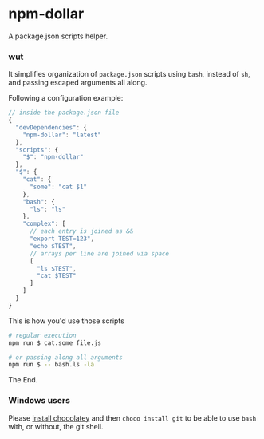 # npm-dollar

A package.json scripts helper.

### wut

It simplifies organization of `package.json` scripts using `bash`, instead of `sh`, and passing escaped arguments all along.

Following a configuration example:

```js
// inside the package.json file
{
  "devDependencies": {
    "npm-dollar": "latest"
  },
  "scripts": {
    "$": "npm-dollar"
  },
  "$": {
    "cat": {
      "some": "cat $1"
    },
    "bash": {
      "ls": "ls"
    },
    "complex": [
      // each entry is joined as &&
      "export TEST=123",
      "echo $TEST",
      // arrays per line are joined via space
      [
        "ls $TEST",
        "cat $TEST"
      ]
    ]
  }
}
```

This is how you'd use those scripts

```sh
# regular execution
npm run $ cat.some file.js

# or passing along all arguments
npm run $ -- bash.ls -la
```

The End.

### Windows users

Please [install chocolatey](https://chocolatey.org/install) and then `choco install git` to be able to use `bash` with, or without, the git shell.

